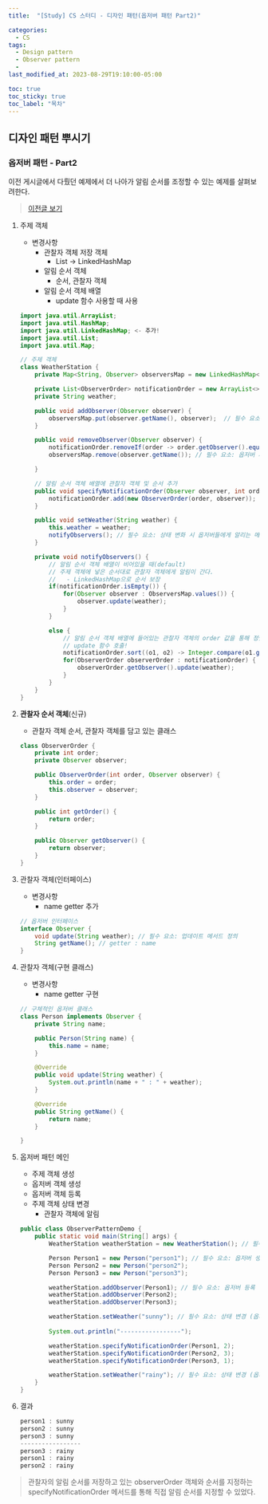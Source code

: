```yaml
---
title:  "[Study] CS 스터디 - 디자인 패턴(옵저버 패턴 Part2)"

categories:
  - CS
tags:
  - Design pattern
  - Observer pattern
  -
last_modified_at: 2023-08-29T19:10:00-05:00

toc: true
toc_sticky: true
toc_label: "목차"
---
```



## 디자인 패턴 뿌시기

### 옵저버 패턴 - Part2

이전 게시글에서 다뤘던 예제에서 더 나아가 알림 순서를 조정할 수 있는 예제를 살펴보려한다.

> [이전글 보기](https://jun971006.github.io/study/Observer-Pattern-part1)

1. 주제 객체
    - 변경사항
      - 관찰자 객체 저장 객체 
        - List -> LinkedHashMap
      - 알림 순서 객체
        - 순서, 관찰자 객체
      - 알림 순서 객체 배열
        - update 함수 사용할 때 사용

    ```Java
    import java.util.ArrayList;
    import java.util.HashMap;
    import java.util.LinkedHashMap; <- 추가!
    import java.util.List;
    import java.util.Map;

    // 주제 객체
    class WeatherStation {
        private Map<String, Observer> observersMap = new LinkedHashMap<>(); // 관찰자 객체를 저장할 문자열, 관찰자 객체 해시맵 생성

        private List<ObserverOrder> notificationOrder = new ArrayList<>(); // 알림 순서 지정할 문자열 배열 생성
        private String weather;

        public void addObserver(Observer observer) {
            observersMap.put(observer.getName(), observer);  // 필수 요소: 옵저버 등록 메서드           
        }

        public void removeObserver(Observer observer) {
            notificationOrder.removeIf(order -> order.getObserver().equals(observer));  // 삭제하려는 객체를 notificationOrder List 인스턴스에서 찾은 후 삭제
            observersMap.remove(observer.getName()); // 필수 요소: 옵저버 제거 메서드

        }

        // 알림 순서 객체 배열에 관찰자 객체 및 순서 추가
        public void specifyNotificationOrder(Observer observer, int order) {
            notificationOrder.add(new ObserverOrder(order, observer));
        }

        public void setWeather(String weather) {
            this.weather = weather;
            notifyObservers(); // 필수 요소: 상태 변화 시 옵저버들에게 알리는 메서드
        }

        private void notifyObservers() {
            // 알림 순서 객체 배열이 비어있을 때(default)
            // 주제 객체에 넣은 순서대로 관찰자 객체에게 알림이 간다.
            //   - LinkedHashMap으로 순서 보장
            if(notificationOrder.isEmpty()) {
                for(Observer observer : ObserversMap.values()) {
                    observer.update(weather);
                }
            }

            else {
                // 알림 순서 객체 배열에 들어있는 관찰자 객체의 order 값을 통해 정렬한 뒤 
                // update 함수 호출!
                notificationOrder.sort((o1, o2) -> Integer.compare(o1.getOrder(), o2.getOrder()));
                for(ObserverOrder observerOrder : notificationOrder) {
                    observerOrder.getObserver().update(weather);
                }
            }
        }
    }
    ```

2. <strong>관찰자 순서 객체</strong>(신규)
    - 관찰자 객체 순서, 관찰자 객체를 담고 있는 클래스

    ```Java
    class ObserverOrder {
        private int order;
        private Observer observer;

        public ObserverOrder(int order, Observer observer) {
            this.order = order;
            this.observer = observer;
        }

        public int getOrder() {
            return order;
        }

        public Observer getObserver() {
            return observer;
        }
    }
    ```

3. 관찰자 객체(인터페이스)
    - 변경사항
      - name getter 추가

    ```Java
    // 옵저버 인터페이스
    interface Observer {
        void update(String weather); // 필수 요소: 업데이트 메서드 정의
        String getName(); // getter : name
    }
    ```

4. 관찰자 객체(구현 클래스)
    - 변경사항
      - name getter 구현

    ```Java
    // 구체적인 옵저버 클래스
    class Person implements Observer {
        private String name;

        public Person(String name) {
            this.name = name;
        }

        @Override
        public void update(String weather) {
            System.out.println(name + " : " + weather);
        }

        @Override
        public String getName() {
            return name;
        }

    }
    ```

5. 옵저버 패턴 메인
    - 주제 객체 생성
    - 옵저버 객체 생성
    - 옵저버 객체 등록
    - 주제 객체 상태 변경
      - 관찰자 객체에 알림

    ```Java
    public class ObserverPatternDemo {
        public static void main(String[] args) {
            WeatherStation weatherStation = new WeatherStation(); // 필수 요소: 주제 생성

            Person Person1 = new Person("person1"); // 필수 요소: 옵저버 생성
            Person Person2 = new Person("person2");
            Person Person3 = new Person("person3");

            weatherStation.addObserver(Person1); // 필수 요소: 옵저버 등록
            weatherStation.addObserver(Person2);
            weatherStation.addObserver(Person3);

            weatherStation.setWeather("sunny"); // 필수 요소: 상태 변경 (옵저버 알림)
            
            System.out.println("-----------------");

            weatherStation.specifyNotificationOrder(Person1, 2);
            weatherStation.specifyNotificationOrder(Person2, 3);
            weatherStation.specifyNotificationOrder(Person3, 1);

            weatherStation.setWeather("rainy"); // 필수 요소: 상태 변경 (옵저버 알림)
        }
    }
    ```

6. 결과

   ```Java
   person1 : sunny
   person2 : sunny
   person3 : sunny
   -----------------
   person3 : rainy
   person1 : rainy
   person2 : rainy
   ```

> 관찰자의 알림 순서를 저장하고 있는 observerOrder 객체와 순서를 지정하는 specifyNotificationOrder 메서드를 통해 직접 알림 순서를 지정할 수 있었다.